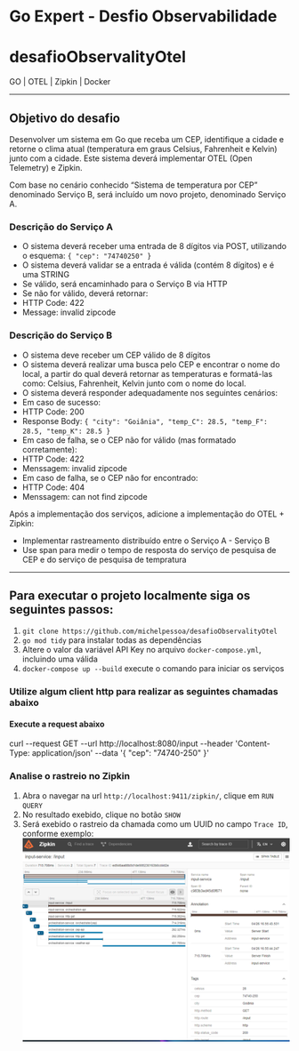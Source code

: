 # Go Expert - Desfio Observabilidade
# desafioObservalityOtel


GO | OTEL | Zipkin | Docker

------
## Objetivo do desafio
Desenvolver um sistema em Go que receba um CEP, identifique a cidade e retorne o clima atual (temperatura em graus Celsius, Fahrenheit e Kelvin) junto com a cidade. Este sistema deverá implementar OTEL (Open Telemetry) e Zipkin.

Com base no cenário conhecido “Sistema de temperatura por CEP” denominado Serviço B, será incluído um novo projeto, denominado Serviço A.


### Descrição do Serviço A 
- O sistema deverá receber uma entrada de 8 dígitos via POST, utilizando o esquema: `{ "cep": "74740250" }`
- O sistema deverá validar se a entrada é válida (contém 8 dígitos) e é uma STRING
- Se válido, será encaminhado para o Serviço B via HTTP
- Se não for válido, deverá retornar:
- HTTP Code: 422
- Message: invalid zipcode

### Descrição do Serviço B 
- O sistema deve receber um CEP válido de 8 dígitos
- O sistema deverá realizar uma busca pelo CEP e encontrar o nome do local, a partir do qual deverá retornar as temperaturas e formatá-las como: Celsius, Fahrenheit, Kelvin junto com o nome do local.
- O sistema deverá responder adequadamente nos seguintes cenários:
- Em caso de sucesso:
- HTTP Code: 200
- Response Body: `{ "city": "Goiânia", "temp_C": 28.5, "temp_F": 28.5, "temp_K": 28.5 }`
- Em caso de falha, se o CEP não for válido (mas formatado corretamente):
- HTTP Code: 422
- Menssagem: invalid zipcode
- Em caso de falha, se o CEP não for encontrado:
- HTTP Code: 404
- Menssagem: can not find zipcode

Após a implementação dos serviços, adicione a implementação do OTEL + Zipkin:
- Implementar rastreamento distribuído entre o Serviço A - Serviço B
- Use span para medir o tempo de resposta do serviço de pesquisa de CEP e do serviço de pesquisa de tempratura

------ 
## Para executar o projeto localmente siga os seguintes passos:

1. `git clone https://github.com/michelpessoa/desafioObservalityOtel`
2. `go mod tidy` para instalar todas as dependências
3. Altere o valor da variável API Key no arquivo `docker-compose.yml`, incluindo uma válida
3. `docker-compose up --build` execute o comando para iniciar os serviços 


### Utilize algum client http para realizar as seguintes chamadas abaixo

#### Execute a request abaixo

curl --request GET --url http://localhost:8080/input --header 'Content-Type: application/json' --data '{ "cep": "74740-250" }'


### Analise o rastreio no Zipkin

1. Abra o navegar na url `http://localhost:9411/zipkin/`, clique em `RUN QUERY`
2. No resultado exebido, clique no botão `SHOW`
3. Será exebido o rastreio da chamada como um UUID no campo `Trace ID`, conforme exemplo:
![zipkin-traces](./resource/zipkin.png)

